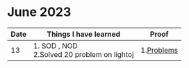 # June 2023

Date | Things I have learned | Proof
----|----|----|
13 | 1. SOD , NOD <br>2.Solved 20 problem on lightoj | 1.[Problems](https://github.com/piru72/Online_Judge_Solves/commit/ed3be1b558ce148939856d7841cc04eb3384856f)
